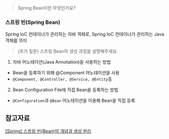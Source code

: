 >Spring Bean이란 무엇인가요?
### 스프링 빈(Spring Bean)
Spring IoC 컨테이너가 관리하는 자바 객체로, Spring IoC 컨테이너가 관리하는 Java 객체를 의미

>(추가 질문) 스프링 Bean의 생성 과정을 설명해주세요.

1. 자바 어노테이션(Java Annotation)을 사용하는 방법
- Bean을 등록하기 위해 @Component 어노테이션을 사용
- `@Component, @Controller, @Service, @Entity`등

2. Bean Configuration File에 직접 Bean을 등록하는 방법
- `@Configuration`과 `@Bean` 어노테이션을 이용해 Bean을 직접 등록

## 참고자료
[[Spring] 스프링 빈(Bean)의 개념과 생성 원리](https://atoz-develop.tistory.com/entry/Spring-%EC%8A%A4%ED%94%84%EB%A7%81-%EB%B9%88Bean%EC%9D%98-%EA%B0%9C%EB%85%90%EA%B3%BC-%EC%83%9D%EC%84%B1-%EC%9B%90%EB%A6%AC)    
